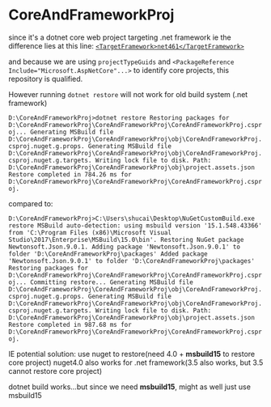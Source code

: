 # CoreAndFrameworkProj

since it's a dotnet core web project targeting .net framework
ie the difference lies at this line: [`<TargetFramework>net461</TargetFramework>`](https://github.com/watashiSHUN/CoreAndFrameworkProj/blob/master/CoreAndFrameworkProj/CoreAndFrameworkProj.csproj#L4)

and because we are using `projectTypeGuids` and `<PackageReference Include="Microsoft.AspNetCore"...>` to
identify core projects, this repository is qualified.

However running `dotnet restore` will not work for old build system (.net framework)

`D:\CoreAndFrameworkProj>dotnet restore
  Restoring packages for D:\CoreAndFrameworkProj\CoreAndFrameworkProj\CoreAndFrameworkProj.csproj...
  Generating MSBuild file D:\CoreAndFrameworkProj\CoreAndFrameworkProj\obj\CoreAndFrameworkProj.csproj.nuget.g.props.
  Generating MSBuild file D:\CoreAndFrameworkProj\CoreAndFrameworkProj\obj\CoreAndFrameworkProj.csproj.nuget.g.targets.
  Writing lock file to disk. Path: D:\CoreAndFrameworkProj\CoreAndFrameworkProj\obj\project.assets.json
  Restore completed in 784.26 ms for D:\CoreAndFrameworkProj\CoreAndFrameworkProj\CoreAndFrameworkProj.csproj.`

compared to:

`D:\CoreAndFrameworkProj>C:\Users\shucai\Desktop\NuGetCustomBuild.exe restore
MSBuild auto-detection: using msbuild version '15.1.548.43366' from 'C:\Program Files (x86)\Microsoft Visual Studio\2017\Enterprise\MSBuild\15.0\bin'.
Restoring NuGet package Newtonsoft.Json.9.0.1.
Adding package 'Newtonsoft.Json.9.0.1' to folder 'D:\CoreAndFrameworkProj\packages'
Added package 'Newtonsoft.Json.9.0.1' to folder 'D:\CoreAndFrameworkProj\packages'
Restoring packages for D:\CoreAndFrameworkProj\CoreAndFrameworkProj\CoreAndFrameworkProj.csproj...
Committing restore...
Generating MSBuild file D:\CoreAndFrameworkProj\CoreAndFrameworkProj\obj\CoreAndFrameworkProj.csproj.nuget.g.props.
Generating MSBuild file D:\CoreAndFrameworkProj\CoreAndFrameworkProj\obj\CoreAndFrameworkProj.csproj.nuget.g.targets.
Writing lock file to disk. Path: D:\CoreAndFrameworkProj\CoreAndFrameworkProj\obj\project.assets.json
Restore completed in 987.68 ms for D:\CoreAndFrameworkProj\CoreAndFrameworkProj\CoreAndFrameworkProj.csproj.`

IE potential solution:
use nuget to restore(need 4.0 + **msbuild15** to restore core project)
nuget4.0 also works for .net framework(3.5 also works, but 3.5 cannot restore core project)

dotnet build works...but since we need **msbuild15**, might as well just use msbuild15
